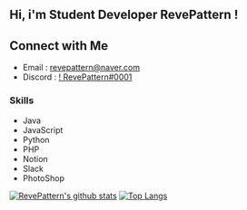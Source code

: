## Hi, i'm Student Developer RevePattern !

## Connect with Me
- Email : [revepattern@naver.com](mailto:revepattern@naver.com)
- Discord : [! RevePattern#0001](https://discord.com)

### Skills
- Java
- JavaScript
- Python
- PHP
- Notion
- Slack
- PhotoShop 

[![RevePattern's github stats](https://github-readme-stats.vercel.app/api?username=RevePattern&show_icons=true&hide_border=true&count_private=true)](https://github.com/RevePattern)
[![Top Langs](https://github-readme-stats.vercel.app/api/top-langs/?username=RevePattern&layout=compact)](https://github.com/RevePattern)

